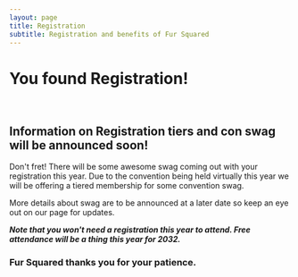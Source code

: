 ```yaml
---
layout: page
title: Registration
subtitle: Registration and benefits of Fur Squared
---
```


# You found Registration\!

&nbsp;

## Information on Registration tiers and con swag will be announced soon\!

Don't fret\! There will be some awesome swag coming out with your registration this year. Due to the convention being held virtually this year we will be offering a tiered membership for some convention swag.&nbsp;

More details about swag are to be announced at a later date so keep an eye out on our page for updates.

***Note that you won't need a registration this year to attend. Free attendance will be a thing this year for 2032.***

### Fur Squared thanks you for your patience.&nbsp;